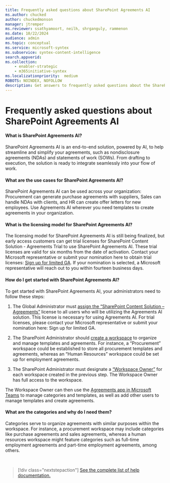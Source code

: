 ```yaml
---
title: Frequently asked questions about SharePoint Agreements AI
ms.author: chucked
author: chuckedmonson
manager: jtremper
ms.reviewer: ssathyamoort, neilh, shrganguly, rammenon
ms.date: 10/22/2024
audience: admin
ms.topic: conceptual
ms.service: microsoft-syntex
ms.subservice: syntex-content-intelligence
search.appverid: 
ms.collection: 
    - enabler-strategic
    - m365initiative-syntex
ms.localizationpriority:  medium
ROBOTS: NOINDEX, NOFOLLOW
description: Get answers to frequently asked questions about the SharePoint Agreements AI solution.
---
```


# Frequently asked questions about SharePoint Agreements AI

#### What is SharePoint Agreements AI?

SharePoint Agreements AI is an end-to-end solution, powered by AI, to help streamline and simplify your agreements, such as nondisclosure agreements (NDAs) and statements of work (SOWs). From drafting to execution, the solution is ready to integrate seamlessly into your flow of work.

#### What are the use cases for SharePoint Agreements AI?

SharePoint Agreements AI can be used across your organization: Procurement can generate purchase agreements with suppliers, Sales can handle NDAs with clients, and HR can create offer letters for new employees.  Use Agreements AI wherever you need templates to create agreements in your organization.

#### What is the licensing model for SharePoint Agreements AI?

The licensing model for SharePoint Agreements AI is still being finalized, but early access customers can get trial licenses for SharePoint Content Solution - Agreements Trial to use SharePoint Agreements AI. These trial licenses are valid for six months from the date of activation. Contact your Microsoft representative or submit your nomination here to obtain trial licenses: [Sign up for limited GA](https://aka.ms/AgreementsSelectiveGA). If your nomination is selected, a Microsoft representative will reach out to you within fourteen business days.

#### How do I get started with SharePoint Agreements AI?

To get started with SharePoint Agreements AI, your administrators need to follow these steps: 

1. The Global Administrator must [assign the “SharePoint Content Solution – Agreements”](agreements-license-requirements.md) license to all users who will be utilizing the Agreements AI solution. This license is necessary for using Agreements AI. For trial licenses, please contact your Microsoft representative or submit your nomination here: Sign up for limited GA. 

2. The SharePoint Administrator should [create a workspace](agreements-setup.md) to organize and manage templates and agreements. For instance, a “Procurement” workspace could be established to store all procurement templates and agreements, whereas an “Human Resources” workspace could be set up for employment agreements. 

3. The SharePoint Administrator must designate a [“Workspace Owner”](agreements-key-concepts.md)  for each workspace created in the previous step. The Workspace Owner has full access to the workspace. 

The Workspace Owner can then use the [Agreements app in Microsoft Teams](https://teams.microsoft.com/l/app/fc0c5127-1a8c-4d12-9500-c142ca453b83?source=app-details-dialog) to manage categories and templates, as well as add other users to manage templates and create agreements.


#### What are the categories and why do I need them?

Categories serve to organize agreements with similar purposes within the workspace. For instance, a procurement workspace may include categories like purchase agreements and sales agreements, whereas a human resources workspace might feature categories such as full-time employment agreements and part-time employment agreements, among others. 

<br>

> [!div class="nextstepaction"]
> [See the complete list of help documentation.](agreements-overview.md#help-documentation)
